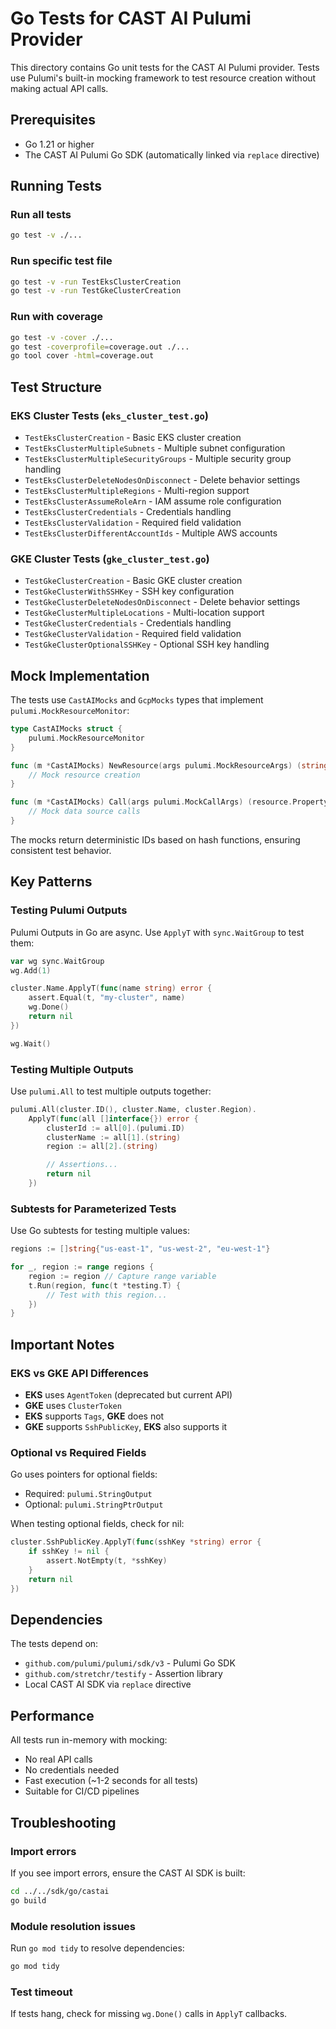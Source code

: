 # Go Tests for CAST AI Pulumi Provider

This directory contains Go unit tests for the CAST AI Pulumi provider. Tests use Pulumi's built-in mocking framework to test resource creation without making actual API calls.

## Prerequisites

- Go 1.21 or higher
- The CAST AI Pulumi Go SDK (automatically linked via `replace` directive)

## Running Tests

### Run all tests
```bash
go test -v ./...
```

### Run specific test file
```bash
go test -v -run TestEksClusterCreation
go test -v -run TestGkeClusterCreation
```

### Run with coverage
```bash
go test -v -cover ./...
go test -coverprofile=coverage.out ./...
go tool cover -html=coverage.out
```

## Test Structure

### EKS Cluster Tests (`eks_cluster_test.go`)
- `TestEksClusterCreation` - Basic EKS cluster creation
- `TestEksClusterMultipleSubnets` - Multiple subnet configuration
- `TestEksClusterMultipleSecurityGroups` - Multiple security group handling
- `TestEksClusterDeleteNodesOnDisconnect` - Delete behavior settings
- `TestEksClusterMultipleRegions` - Multi-region support
- `TestEksClusterAssumeRoleArn` - IAM assume role configuration
- `TestEksClusterCredentials` - Credentials handling
- `TestEksClusterValidation` - Required field validation
- `TestEksClusterDifferentAccountIds` - Multiple AWS accounts

### GKE Cluster Tests (`gke_cluster_test.go`)
- `TestGkeClusterCreation` - Basic GKE cluster creation
- `TestGkeClusterWithSSHKey` - SSH key configuration
- `TestGkeClusterDeleteNodesOnDisconnect` - Delete behavior settings
- `TestGkeClusterMultipleLocations` - Multi-location support
- `TestGkeClusterCredentials` - Credentials handling
- `TestGkeClusterValidation` - Required field validation
- `TestGkeClusterOptionalSSHKey` - Optional SSH key handling

## Mock Implementation

The tests use `CastAIMocks` and `GcpMocks` types that implement `pulumi.MockResourceMonitor`:

```go
type CastAIMocks struct {
    pulumi.MockResourceMonitor
}

func (m *CastAIMocks) NewResource(args pulumi.MockResourceArgs) (string, resource.PropertyMap, error) {
    // Mock resource creation
}

func (m *CastAIMocks) Call(args pulumi.MockCallArgs) (resource.PropertyMap, error) {
    // Mock data source calls
}
```

The mocks return deterministic IDs based on hash functions, ensuring consistent test behavior.

## Key Patterns

### Testing Pulumi Outputs

Pulumi Outputs in Go are async. Use `ApplyT` with `sync.WaitGroup` to test them:

```go
var wg sync.WaitGroup
wg.Add(1)

cluster.Name.ApplyT(func(name string) error {
    assert.Equal(t, "my-cluster", name)
    wg.Done()
    return nil
})

wg.Wait()
```

### Testing Multiple Outputs

Use `pulumi.All` to test multiple outputs together:

```go
pulumi.All(cluster.ID(), cluster.Name, cluster.Region).
    ApplyT(func(all []interface{}) error {
        clusterId := all[0].(pulumi.ID)
        clusterName := all[1].(string)
        region := all[2].(string)

        // Assertions...
        return nil
    })
```

### Subtests for Parameterized Tests

Use Go subtests for testing multiple values:

```go
regions := []string{"us-east-1", "us-west-2", "eu-west-1"}

for _, region := range regions {
    region := region // Capture range variable
    t.Run(region, func(t *testing.T) {
        // Test with this region...
    })
}
```

## Important Notes

### EKS vs GKE API Differences

- **EKS** uses `AgentToken` (deprecated but current API)
- **GKE** uses `ClusterToken`
- **EKS** supports `Tags`, **GKE** does not
- **GKE** supports `SshPublicKey`, **EKS** also supports it

### Optional vs Required Fields

Go uses pointers for optional fields:
- Required: `pulumi.StringOutput`
- Optional: `pulumi.StringPtrOutput`

When testing optional fields, check for nil:
```go
cluster.SshPublicKey.ApplyT(func(sshKey *string) error {
    if sshKey != nil {
        assert.NotEmpty(t, *sshKey)
    }
    return nil
})
```

## Dependencies

The tests depend on:
- `github.com/pulumi/pulumi/sdk/v3` - Pulumi Go SDK
- `github.com/stretchr/testify` - Assertion library
- Local CAST AI SDK via `replace` directive

## Performance

All tests run in-memory with mocking:
- No real API calls
- No credentials needed
- Fast execution (~1-2 seconds for all tests)
- Suitable for CI/CD pipelines

## Troubleshooting

### Import errors
If you see import errors, ensure the CAST AI SDK is built:
```bash
cd ../../sdk/go/castai
go build
```

### Module resolution issues
Run `go mod tidy` to resolve dependencies:
```bash
go mod tidy
```

### Test timeout
If tests hang, check for missing `wg.Done()` calls in `ApplyT` callbacks.
